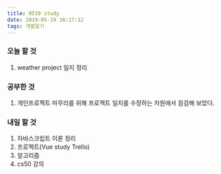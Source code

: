 ```yaml
---
title: 0519 study
date: 2019-05-19 16:17:12
tags: 개발일기
---
```


### 오늘 할 것

1. weather project 일지 정리

### 공부한 것

1. 개인프로젝트 마무리를 위해 프로젝트 일지를 수정하는 차원에서 점검해 보았다.

### 내일 할 것

1. 자바스크립트 이론 정리
2. 프로젝트(Vue study Trello)
3. 알고리즘
4. cs50 강의
